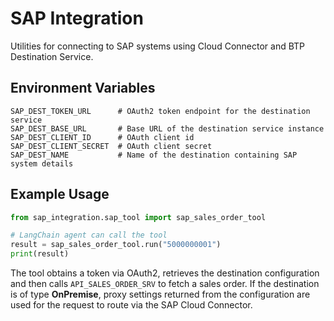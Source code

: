 # SAP Integration

Utilities for connecting to SAP systems using Cloud Connector and BTP Destination Service.

## Environment Variables

```
SAP_DEST_TOKEN_URL      # OAuth2 token endpoint for the destination service
SAP_DEST_BASE_URL       # Base URL of the destination service instance
SAP_DEST_CLIENT_ID      # OAuth client id
SAP_DEST_CLIENT_SECRET  # OAuth client secret
SAP_DEST_NAME           # Name of the destination containing SAP system details
```

## Example Usage

```python
from sap_integration.sap_tool import sap_sales_order_tool

# LangChain agent can call the tool
result = sap_sales_order_tool.run("5000000001")
print(result)
```

The tool obtains a token via OAuth2, retrieves the destination configuration
and then calls `API_SALES_ORDER_SRV` to fetch a sales order. If the
destination is of type **OnPremise**, proxy settings returned from the
configuration are used for the request to route via the SAP Cloud Connector.
